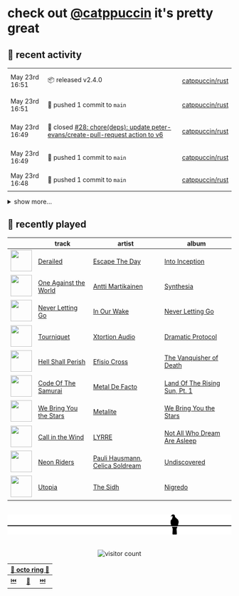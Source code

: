 # check out [@catppuccin](https://github.com/catppuccin) it's pretty great

## 📅 recent activity

<!-- SCRIPT:REPLACE:GITHUB -->
<table>
<tbody>
<tr>
<td><span title='2024-05-23T16:51:41+00:00'>May 23rd 16:51</span></td>
<td>

📦 released v2.4.0

</td>
<td>

[catppuccin/rust](https://github.com/catppuccin/rust)

</td>
</tr>
<tr>
<td><span title='2024-05-23T16:51:25+00:00'>May 23rd 16:51</span></td>
<td>

🚢 pushed 1 commit to `main`

</td>
<td>

[catppuccin/rust](https://github.com/catppuccin/rust)

</td>
</tr>
<tr>
<td><span title='2024-05-23T16:49:01+00:00'>May 23rd 16:49</span></td>
<td>

🎉 closed [#28: chore(deps): update peter-evans/create-pull-request action to v6](https://github.com/catppuccin/rust/pull/28)

</td>
<td>

[catppuccin/rust](https://github.com/catppuccin/rust)

</td>
</tr>
<tr>
<td><span title='2024-05-23T16:49:02+00:00'>May 23rd 16:49</span></td>
<td>

🚢 pushed 1 commit to `main`

</td>
<td>

[catppuccin/rust](https://github.com/catppuccin/rust)

</td>
</tr>
<tr>
<td><span title='2024-05-23T16:48:44+00:00'>May 23rd 16:48</span></td>
<td>

🚢 pushed 1 commit to `main`

</td>
<td>

[catppuccin/rust](https://github.com/catppuccin/rust)

</td>
</tr>
</tbody>
</table>

<details>
<summary>show more...</summary>
<table>
<tbody>
<tr>
<td><span title='2024-05-23T16:48:43+00:00'>May 23rd 16:48</span></td>
<td>

🎉 closed [#27: chore(deps): update actions/checkout action to v4](https://github.com/catppuccin/rust/pull/27)

</td>
<td>

[catppuccin/rust](https://github.com/catppuccin/rust)

</td>
</tr>
<tr>
<td><span title='2024-05-23T16:47:41+00:00'>May 23rd 16:47</span></td>
<td>

🚢 pushed 1 commit to `main`

</td>
<td>

[catppuccin/rust](https://github.com/catppuccin/rust)

</td>
</tr>
<tr>
<td><span title='2024-05-23T16:47:40+00:00'>May 23rd 16:47</span></td>
<td>

🎉 closed [#25: fix(deps): update rust crate ratatui to 0.26](https://github.com/catppuccin/rust/pull/25)

</td>
<td>

[catppuccin/rust](https://github.com/catppuccin/rust)

</td>
</tr>
<tr>
<td><span title='2024-05-23T16:47:22+00:00'>May 23rd 16:47</span></td>
<td>

🚢 pushed 1 commit to `main`

</td>
<td>

[catppuccin/rust](https://github.com/catppuccin/rust)

</td>
</tr>
<tr>
<td><span title='2024-05-23T16:47:21+00:00'>May 23rd 16:47</span></td>
<td>

🎉 closed [#24: chore(deps): update rust crate itertools to 0.13.0](https://github.com/catppuccin/rust/pull/24)

</td>
<td>

[catppuccin/rust](https://github.com/catppuccin/rust)

</td>
</tr>
<tr>
<td><span title='2024-05-23T16:46:35+00:00'>May 23rd 16:46</span></td>
<td>

🚢 pushed 1 commit to `main`

</td>
<td>

[catppuccin/rust](https://github.com/catppuccin/rust)

</td>
</tr>
<tr>
<td><span title='2024-05-23T16:46:35+00:00'>May 23rd 16:46</span></td>
<td>

🎉 closed [#22: feat: expose `order` for flavors and colors](https://github.com/catppuccin/rust/pull/22)

</td>
<td>

[catppuccin/rust](https://github.com/catppuccin/rust)

</td>
</tr>
<tr>
<td><span title='2024-05-23T16:40:48+00:00'>May 23rd 16:40</span></td>
<td>

💬 commented on [#722: godot endlessly prompting to restart](https://github.com/godot-rust/gdext/issues/722)

</td>
<td>

[godot-rust/gdext](https://github.com/godot-rust/gdext)

</td>
</tr>
<tr>
<td><span title='2024-05-23T15:25:37+00:00'>May 23rd 15:25</span></td>
<td>

📦 released v2.3.0

</td>
<td>

[catppuccin/rust](https://github.com/catppuccin/rust)

</td>
</tr>
<tr>
<td><span title='2024-05-23T15:23:41+00:00'>May 23rd 15:23</span></td>
<td>

🚢 pushed 1 commit to `main`

</td>
<td>

[catppuccin/rust](https://github.com/catppuccin/rust)

</td>
</tr>
<tr>
<td><span title='2024-05-23T15:22:07+00:00'>May 23rd 15:22</span></td>
<td>

📦 released v2.3.0

</td>
<td>

[catppuccin/rust](https://github.com/catppuccin/rust)

</td>
</tr>
</tbody>
</table>
</details>
<!-- SCRIPT:REPLACE:GITHUB -->

## 🎵 recently played

<!-- SCRIPT:REPLACE:SPOTIFY -->
| | track | artist | album |
| - | - | - | - |
| <img src="https://i.scdn.co/image/ab67616d00004851d5f08033bcda4392606174bb" width="48" height="48"> | [Derailed](https://open.spotify.com/track/1h9mzCLhWNAJ1iedIqJg1t) | [Escape The Day](https://open.spotify.com/artist/0nnwM2DCigrExUZ0SQzoiC) | [Into Inception](https://open.spotify.com/track/1h9mzCLhWNAJ1iedIqJg1t) |
| <img src="https://i.scdn.co/image/ab67616d0000485163d1ba16e5efedb2b32e0c2d" width="48" height="48"> | [One Against the World](https://open.spotify.com/track/0jlcj6mnbJNDyVorVeN0Sr) | [Antti Martikainen](https://open.spotify.com/artist/5GETpZjqNPFTHpVOousGeo) | [Synthesia](https://open.spotify.com/track/0jlcj6mnbJNDyVorVeN0Sr) |
| <img src="https://i.scdn.co/image/ab67616d000048515efdec22eafc43eee9a836b8" width="48" height="48"> | [Never Letting Go](https://open.spotify.com/track/2mYuQUHGiLi5ilfSRS0Xlc) | [In Our Wake](https://open.spotify.com/artist/38OhxvqjEbS7FeVr7B5aMY) | [Never Letting Go](https://open.spotify.com/track/2mYuQUHGiLi5ilfSRS0Xlc) |
| <img src="https://i.scdn.co/image/ab67616d00004851ce7ad3001d2267bbbf48405b" width="48" height="48"> | [Tourniquet](https://open.spotify.com/track/5rK2fX6dr7dXahoUv0Xxku) | [Xtortion Audio](https://open.spotify.com/artist/4mtNoMN4jglEdAWfrD5N9z) | [Dramatic Protocol](https://open.spotify.com/track/5rK2fX6dr7dXahoUv0Xxku) |
| <img src="https://i.scdn.co/image/ab67616d000048516140e557c2780f63f6dcf6fd" width="48" height="48"> | [Hell Shall Perish](https://open.spotify.com/track/6IPlZRt2tHYAzadTuigw4M) | [Efisio Cross](https://open.spotify.com/artist/4AeQ7Pcq0mxxRuKjxDtvCk) | [The Vanquisher of Death](https://open.spotify.com/track/6IPlZRt2tHYAzadTuigw4M) |
| <img src="https://i.scdn.co/image/ab67616d000048511df4054e2967dfd5d19c6f15" width="48" height="48"> | [Code Of The Samurai](https://open.spotify.com/track/7aT5aQnBgGiAo4haeihDq3) | [Metal De Facto](https://open.spotify.com/artist/59epaYX40r4ZePz9x3YRdF) | [Land Of The Rising Sun, Pt. 1](https://open.spotify.com/track/7aT5aQnBgGiAo4haeihDq3) |
| <img src="https://i.scdn.co/image/ab67616d0000485151f8c45fd796743833c9d34f" width="48" height="48"> | [We Bring You the Stars](https://open.spotify.com/track/0xZ75ORYh9uWtBkCDbV8YU) | [Metalite](https://open.spotify.com/artist/18RXUrxy1BYOOvrW0XuFBg) | [We Bring You the Stars](https://open.spotify.com/track/0xZ75ORYh9uWtBkCDbV8YU) |
| <img src="https://i.scdn.co/image/ab67616d000048517b3568fa4859436692550a06" width="48" height="48"> | [Call in the Wind](https://open.spotify.com/track/4DFEoXitcwbp7udOUJmVWB) | [LYRRE](https://open.spotify.com/artist/5zugh1RjGJUOKBGsLZGK6P) | [Not All Who Dream Are Asleep](https://open.spotify.com/track/4DFEoXitcwbp7udOUJmVWB) |
| <img src="https://i.scdn.co/image/ab67616d00004851079f1adbd19416caedf145d2" width="48" height="48"> | [Neon Riders](https://open.spotify.com/track/4efeOFvXyE4Q7TrwrkWqAa) | [Pauli Hausmann](https://open.spotify.com/artist/2Y0N42tFvxW32Cq6awboBE), [Celica Soldream](https://open.spotify.com/artist/6LZPqtdwIAEQdTrcW3oMeQ) | [Undiscovered](https://open.spotify.com/track/4efeOFvXyE4Q7TrwrkWqAa) |
| <img src="https://i.scdn.co/image/ab67616d00004851c5393dfb16e915c090750f16" width="48" height="48"> | [Utopia](https://open.spotify.com/track/3G0dXighQCrc36hTrkzJpi) | [The Sidh](https://open.spotify.com/artist/3boYI1yAlZAm5NmtCitCFj) | [Nigredo](https://open.spotify.com/track/3G0dXighQCrc36hTrkzJpi) |

<!-- SCRIPT:REPLACE:SPOTIFY -->

<br>

<div align="center">

<picture>
    <source media="(prefers-color-scheme: light)" srcset="assets/pigeon-light.svg">
    <source media="(prefers-color-scheme: dark)" srcset="assets/pigeon-dark.svg">
    <img alt="pigeon sitting on a wire" src="assets/pigeon-light.svg">
</picture>

<br>
<br>

![visitor count](https://profile-counter.glitch.me/backwardspy/count.svg)

<table>
    <thead>
        <th colspan="3"><a href="https://octo-ring.com">🐙 octo ring 🐙</a></th>
    </thead>
    <tbody>
        <td><a href="https://octo-ring.com/p/backwardspy/prev">⏮️</a></td>
        <td><a href="https://octo-ring.com/p/backwardspy/random">🔀</a></td>
        <td><a href="https://octo-ring.com/p/backwardspy/next">⏭️</a></td>
    </tbody>
</table>

</div>
